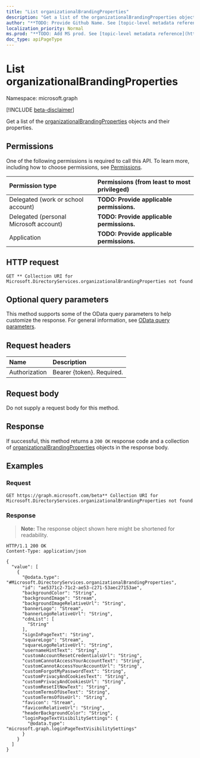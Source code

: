 ```yaml
---
title: "List organizationalBrandingProperties"
description: "Get a list of the organizationalBrandingProperties objects and their properties."
author: "**TODO: Provide Github Name. See [topic-level metadata reference](https://msgo.azurewebsites.net/add/document/guidelines/metadata.html#topic-level-metadata)**"
localization_priority: Normal
ms.prod: "**TODO: Add MS prod. See [topic-level metadata reference](https://msgo.azurewebsites.net/add/document/guidelines/metadata.html#topic-level-metadata)**"
doc_type: apiPageType
---
```


# List organizationalBrandingProperties
Namespace: microsoft.graph

[!INCLUDE [beta-disclaimer](../../includes/beta-disclaimer.md)]

Get a list of the [organizationalBrandingProperties](../resources/organizationalbrandingproperties.md) objects and their properties.

## Permissions
One of the following permissions is required to call this API. To learn more, including how to choose permissions, see [Permissions](/graph/permissions-reference).

|Permission type|Permissions (from least to most privileged)|
|:---|:---|
|Delegated (work or school account)|**TODO: Provide applicable permissions.**|
|Delegated (personal Microsoft account)|**TODO: Provide applicable permissions.**|
|Application|**TODO: Provide applicable permissions.**|

## HTTP request

<!-- {
  "blockType": "ignored"
}
-->
``` http
GET ** Collection URI for Microsoft.DirectoryServices.organizationalBrandingProperties not found
```

## Optional query parameters
This method supports some of the OData query parameters to help customize the response. For general information, see [OData query parameters](/graph/query-parameters).

## Request headers
|Name|Description|
|:---|:---|
|Authorization|Bearer {token}. Required.|

## Request body
Do not supply a request body for this method.

## Response

If successful, this method returns a `200 OK` response code and a collection of [organizationalBrandingProperties](../resources/organizationalbrandingproperties.md) objects in the response body.

## Examples

### Request
<!-- {
  "blockType": "request",
  "name": "list_organizationalbrandingproperties"
}
-->
``` http
GET https://graph.microsoft.com/beta** Collection URI for Microsoft.DirectoryServices.organizationalBrandingProperties not found
```


### Response
>**Note:** The response object shown here might be shortened for readability.
<!-- {
  "blockType": "response",
  "truncated": true,
  "@odata.type": "Collection(Microsoft.DirectoryServices.organizationalBrandingProperties)"
}
-->
``` http
HTTP/1.1 200 OK
Content-Type: application/json

{
  "value": [
    {
      "@odata.type": "#Microsoft.DirectoryServices.organizationalBrandingProperties",
      "id": "ae5371c2-71c2-ae53-c271-53aec27153ae",
      "backgroundColor": "String",
      "backgroundImage": "Stream",
      "backgroundImageRelativeUrl": "String",
      "bannerLogo": "Stream",
      "bannerLogoRelativeUrl": "String",
      "cdnList": [
        "String"
      ],
      "signInPageText": "String",
      "squareLogo": "Stream",
      "squareLogoRelativeUrl": "String",
      "usernameHintText": "String",
      "customAccountResetCredentialsUrl": "String",
      "customCannotAccessYourAccountText": "String",
      "customCannotAccessYourAccountUrl": "String",
      "customForgotMyPasswordText": "String",
      "customPrivacyAndCookiesText": "String",
      "customPrivacyAndCookiesUrl": "String",
      "customResetItNowText": "String",
      "customTermsOfUseText": "String",
      "customTermsOfUseUrl": "String",
      "favicon": "Stream",
      "faviconRelativeUrl": "String",
      "headerBackgroundColor": "String",
      "loginPageTextVisibilitySettings": {
        "@odata.type": "microsoft.graph.loginPageTextVisibilitySettings"
      }
    }
  ]
}
```

